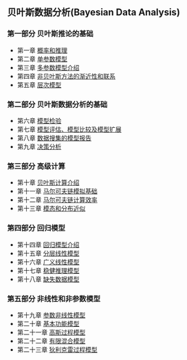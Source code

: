 ## 贝叶斯数据分析(Bayesian Data Analysis)

### 第一部分 贝叶斯推论的基础
  * 第一章 [概率和推理](https://github.com/walkerqiao/walkman/blob/master/docs/bayes/chapter_01.md)
  * 第二章 [单参数模型](https://github.com/walkerqiao/walkman/blob/master/docs/bayes/chapter_02.md)
  * 第三章 [多参数模型介绍](https://github.com/walkerqiao/walkman/blob/master/docs/bayes/chapter_03.md)
  * 第四章 [非贝叶斯方法的渐近性和联系](https://github.com/walkerqiao/walkman/blob/master/docs/bayes/chapter_04.md)
  * 第五章 [层次模型](https://github.com/walkerqiao/walkman/blob/master/docs/bayes/chapter_05.md)


### 第二部分 贝叶斯数据分析的基础
  * 第六章 [模型检验](https://github.com/walkerqiao/walkman/blob/master/docs/bayes/chapter_06.md)
  * 第七章 [模型评估、模型比较及模型扩展](https://github.com/walkerqiao/walkman/blob/master/docs/bayes/chapter_07.md)
  * 第八章 [数据搜集的模型报告](https://github.com/walkerqiao/walkman/blob/master/docs/bayes/chapter_08.md)
  * 第九章 [决策分析](https://github.com/walkerqiao/walkman/blob/master/docs/bayes/chapter_09.md)

### 第三部分 高级计算
  * 第十章 [贝叶斯计算介绍](https://github.com/walkerqiao/walkman/blob/master/docs/bayes/chapter_10.md)
  * 第十一章 [马尔可夫链模拟基础](https://github.com/walkerqiao/walkman/blob/master/docs/bayes/chapter_11.md)
  * 第十二章 [马尔可夫链计算效率](https://github.com/walkerqiao/walkman/blob/master/docs/bayes/chapter_12.md)
  * 第十三章 [模态和分布近似](https://github.com/walkerqiao/walkman/blob/master/docs/bayes/chapter_13.md)

### 第四部分 回归模型
  * 第十四章 [回归模型介绍](https://github.com/walkerqiao/walkman/blob/master/docs/bayes/chapter_14.md)
  * 第十五章 [分层线性模型](https://github.com/walkerqiao/walkman/blob/master/docs/bayes/chapter_15.md)
  * 第十六章 [广义线性模型](https://github.com/walkerqiao/walkman/blob/master/docs/bayes/chapter_16.md)
  * 第十七章 [稳健推理模型](https://github.com/walkerqiao/walkman/blob/master/docs/bayes/chapter_17.md)
  * 第十八章 [缺失数据模型](https://github.com/walkerqiao/walkman/blob/master/docs/bayes/chapter_18.md)

### 第五部分 非线性和非参数模型
  * 第十九章 [参数非线性模型](https://github.com/walkerqiao/walkman/blob/master/docs/bayes/chapter_19.md)
  * 第二十章 [基本功能模型](https://github.com/walkerqiao/walkman/blob/master/docs/bayes/chapter_20.md)
  * 第二十一章 [高斯过程模型](https://github.com/walkerqiao/walkman/blob/master/docs/bayes/chapter_21.md)
  * 第二十二章 [有限混合模型](https://github.com/walkerqiao/walkman/blob/master/docs/bayes/chapter_22.md)
  * 第二十三章 [狄利克雷过程模型](https://github.com/walkerqiao/walkman/blob/master/docs/bayes/chapter_23.md)
